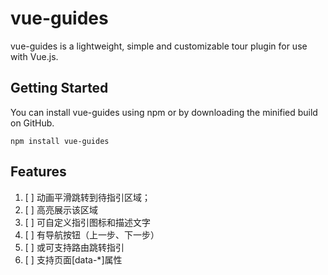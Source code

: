 # vue-guides
vue-guides is a lightweight, simple and customizable tour plugin for use with Vue.js.

## Getting Started
You can install vue-guides using npm or by downloading the minified build on GitHub.

```
npm install vue-guides
```

## Features
1. [ ] 动画平滑跳转到待指引区域；
2. [ ] 高亮展示该区域
3. [ ] 可自定义指引图标和描述文字
4. [ ] 有导航按钮（上一步、下一步）
5. [ ] 或可支持路由跳转指引
6. [ ] 支持页面[data-*]属性